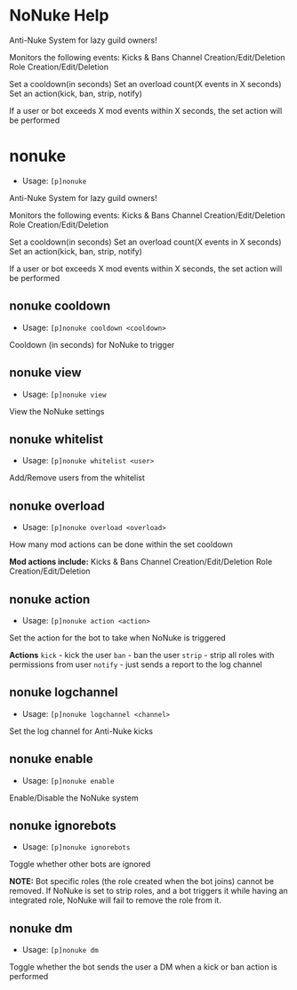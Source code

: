 # NoNuke Help

Anti-Nuke System for lazy guild owners!

Monitors the following events:
Kicks & Bans
Channel Creation/Edit/Deletion
Role Creation/Edit/Deletion

Set a cooldown(in seconds)
Set an overload count(X events in X seconds)
Set an action(kick, ban, strip, notify)

If a user or bot exceeds X mod events within X seconds, the set action will be performed

# nonuke
 - Usage: `[p]nonuke`

Anti-Nuke System for lazy guild owners!

Monitors the following events:
Kicks & Bans
Channel Creation/Edit/Deletion
Role Creation/Edit/Deletion

Set a cooldown(in seconds)
Set an overload count(X events in X seconds)
Set an action(kick, ban, strip, notify)

If a user or bot exceeds X mod events within X seconds, the set action will be performed

## nonuke cooldown
 - Usage: `[p]nonuke cooldown <cooldown>`

Cooldown (in seconds) for NoNuke to trigger

## nonuke view
 - Usage: `[p]nonuke view`

View the NoNuke settings

## nonuke whitelist
 - Usage: `[p]nonuke whitelist <user>`

Add/Remove users from the whitelist

## nonuke overload
 - Usage: `[p]nonuke overload <overload>`

How many mod actions can be done within the set cooldown

**Mod actions include:**
Kicks & Bans
Channel Creation/Edit/Deletion
Role Creation/Edit/Deletion

## nonuke action
 - Usage: `[p]nonuke action <action>`

Set the action for the bot to take when NoNuke is triggered

**Actions**
`kick` - kick the user
`ban` - ban the user
`strip` - strip all roles with permissions from user
`notify` - just sends a report to the log channel

## nonuke logchannel
 - Usage: `[p]nonuke logchannel <channel>`

Set the log channel for Anti-Nuke kicks

## nonuke enable
 - Usage: `[p]nonuke enable`

Enable/Disable the NoNuke system

## nonuke ignorebots
 - Usage: `[p]nonuke ignorebots`

Toggle whether other bots are ignored

**NOTE:** Bot specific roles (the role created when the bot joins) cannot be removed.
If NoNuke is set to strip roles, and a bot triggers it while having an integrated role, NoNuke will fail
to remove the role from it.

## nonuke dm
 - Usage: `[p]nonuke dm`

Toggle whether the bot sends the user a DM when a kick or ban action is performed

